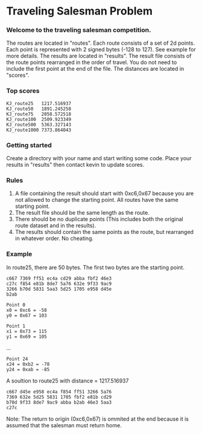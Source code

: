 # Traveling Salesman Problem

### Welcome to the traveling salesman competition.

The routes are located in "routes". Each route consists of a set of 2d points. Each point is represented with 2 signed bytes (-128 to 127). See example for more details.
The results are located in "results". The result file consists of the route points rearranged in the order of travel. You do not need to include the first point at the end of the file.
The distances are located in "scores".

### Top scores
    KJ_route25   1217.516937
    KJ_route50   1891.245258
    KJ_route75   2058.572518
    KJ_route100  2509.923349
    KJ_route500  5363.327143
    KJ_route1000 7373.864043

### Getting started
Create a directory with your name and start writing some code. Place your results in "results" then contact kevin to update scores.

### Rules
1. A file containing the result should start with 0xc6,0x67 because you are not allowed to change the starting point. All routes have the same starting point.
2. The result file should be the same length as the route.
3. There should be no duplicate points (This includes both the original route dataset and in the results).
4. The results should contain the same points as the route, but rearranged in whatever order. No cheating.

### Example
In route25, there are 50 bytes. The first two bytes are the starting point. 

    c667 7369 ff51 ec4a cd29 abba fbf2 46e3
    c27c f854 e81b 8de7 5a76 632e 9f33 9ac9
    3266 b70d 5831 5aa3 5d25 1705 e958 d45e
    b2ab                                   

    Point 0
    x0 = 0xc6 = -58
    y0 = 0x67 = 103

    Point 1
    x1 = 0x73 = 115
    y1 = 0x69 = 105

...

    Point 24
    x24 = 0xb2 = -78
    y24 = 0xab = -85

A soultion to route25 with distance = 1217.516937

    c667 d45e e958 ec4a f854 ff51 3266 5a76
    7369 632e 5d25 5831 1705 fbf2 e81b cd29
    b70d 9f33 8de7 9ac9 abba b2ab 46e3 5aa3
    c27c                                   

Note: The return to origin (0xc6,0x67) is ommited at the end because it is assumed that the salesman must return home.


